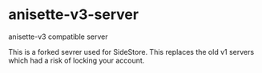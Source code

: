 # anisette-v3-server
anisette-v3 compatible server

This is a forked sevrer used for SideStore. This replaces the old v1 servers which had a risk of locking your account. 
